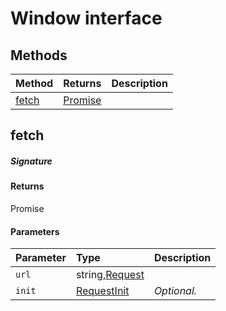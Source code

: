 # Window interface













## Methods

| Method	   |  Returns	| Description|
|:-------------|:-------|:-----------|
|[fetch](#fetch~ekuc9)      | [Promise<Response>](Promise.md) |  |



## fetch



##### Signature

#### Returns
Promise<Response>

#### Parameters


| Parameter	   | Type    | Description |
|:-------------|:---------------|:------------|
| `url`    | string,[Request](Request.md) |  |
| `init`    | [RequestInit](RequestInit.md) | _Optional._ |


